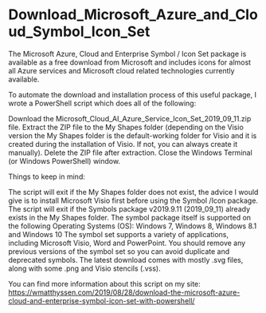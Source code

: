 # Download_Microsoft_Azure_and_Cloud_Symbol_Icon_Set

The Microsoft Azure, Cloud and Enterprise Symbol / Icon Set package is available as a free download from Microsoft and includes icons for almost all Azure services and Microsoft cloud related technologies currently available.

To automate the download and installation process of this useful package, I wrote a PowerShell script which does all of the following:

Download the Microsoft_Cloud_AI_Azure_Service_Icon_Set_2019_09_11.zip file. 
Extract the ZIP file to the My Shapes folder (depending on the Visio version the My Shapes folder is the default-working folder for Visio and it is created during the installation of Visio. If not, you can always create it manually). 
Delete the ZIP file after extraction.
Close the Windows Terminal (or Windows PowerShell) window.

Things to keep in mind:

The script will exit if the My Shapes folder does not exist, the advice I would give is to install Microsoft Visio first before using the Symbol /Icon package.
The script will exit if the Symbols package v2019.9.11 (2019_09_11) already exists in the My Shapes folder.
The symbol package itself is supported on the following Operating Systems (OS): Windows 7, Windows 8, Windows 8.1 and Windows 10
The symbol set supports a variety of applications, including Microsoft Visio, Word and PowerPoint. 
You should remove any previous versions of the symbol set so you can avoid duplicate and deprecated symbols.
The latest download comes with mostly .svg files, along with some .png and Visio stencils (.vss).

You can find more information about this script on my site: https://wmatthyssen.com/2019/08/28/download-the-microsoft-azure-cloud-and-enterprise-symbol-icon-set-with-powershell/

